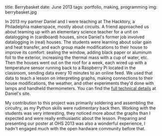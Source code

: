 title: Berrybasket
date: June 2013
tags: portfolio, making, programming
img: berrybasket.jpg

In 2013 my partner Daniel and I were teaching at The Hacktory, a Philadelphia makerspace, mostly about circuits. A friend approached us about teaming up with an elementary science teacher for a unit on datalogging in (cardboard) houses, since Daniel's former job involved datalogging in (real) houses. The students were learning about solar gain and heat transfer, and each group made modifications to their house to improve its comfort: sealing the window, adding black paper or aluminum foil to the exterior, increasing the thermal mass with a cup of water, etc. Then the houses went out on the roof for a week, each wired up with a temperature sensor running back to a Raspberry Pi located in the classroom, sending data every 10 minutes to an online feed. We used that data to teach a lesson on interpreting graphs, making connections to their house modifications, the weather, and other experiments they'd done with lamps and handheld thermometers. You can find the [full technical details](https://bergey.github.io/berrybasket/) at Daniel's site.

My contribution to this project was primarily soldering and assembling the circuitry, as my Python skills were rudimentary back then. Working with the students was very interesting, they noticed more about the graphs than I expected and were really enthusiastic about the lesson. Preparing and presenting our poster at OHS 2013 was also a wonderful experience, I hadn't engaged much with the open hardware community before that.
